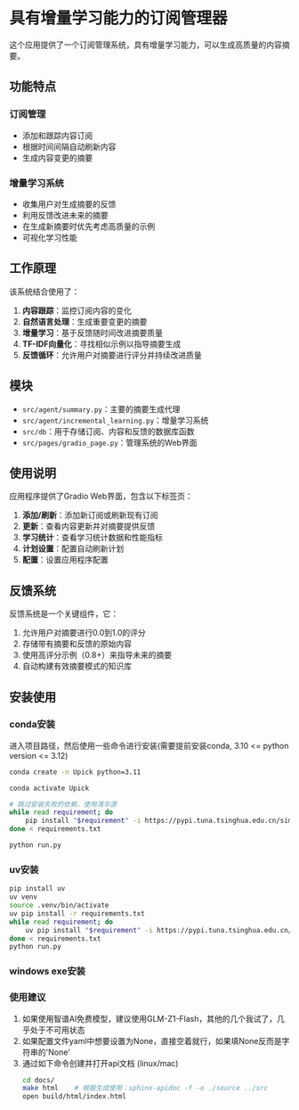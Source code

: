 # 具有增量学习能力的订阅管理器

这个应用提供了一个订阅管理系统，具有增量学习能力，可以生成高质量的内容摘要。

## 功能特点

### 订阅管理
- 添加和跟踪内容订阅
- 根据时间间隔自动刷新内容
- 生成内容变更的摘要

### 增量学习系统
- 收集用户对生成摘要的反馈
- 利用反馈改进未来的摘要
- 在生成新摘要时优先考虑高质量的示例
- 可视化学习性能

## 工作原理

该系统结合使用了：

1. **内容跟踪**：监控订阅内容的变化
2. **自然语言处理**：生成重要变更的摘要
3. **增量学习**：基于反馈随时间改进摘要质量
4. **TF-IDF向量化**：寻找相似示例以指导摘要生成
5. **反馈循环**：允许用户对摘要进行评分并持续改进质量

## 模块

- `src/agent/summary.py`：主要的摘要生成代理
- `src/agent/incremental_learning.py`：增量学习系统
- `src/db`：用于存储订阅、内容和反馈的数据库函数
- `src/pages/gradio_page.py`：管理系统的Web界面

## 使用说明

应用程序提供了Gradio Web界面，包含以下标签页：

1. **添加/刷新**：添加新订阅或刷新现有订阅
2. **更新**：查看内容更新并对摘要提供反馈
3. **学习统计**：查看学习统计数据和性能指标
4. **计划设置**：配置自动刷新计划
5. **配置**：设置应用程序配置

## 反馈系统

反馈系统是一个关键组件，它：

1. 允许用户对摘要进行0.0到1.0的评分
2. 存储带有摘要和反馈的原始内容
3. 使用高评分示例（0.8+）来指导未来的摘要
4. 自动构建有效摘要模式的知识库


<h2 id="install">安装使用</h2>

### conda安装

进入项目路径，然后使用一些命令进行安装(需要提前安装conda, 3.10 <= python version <= 3.12)
```bash
conda create -n Upick python=3.11

conda activate Upick

# 跳过安装失败的依赖，使用清华源
while read requirement; do
    pip install "$requirement" -i https://pypi.tuna.tsinghua.edu.cn/simple || echo "Failed to install $requirement, continuing..."
done < requirements.txt

python run.py
```

### uv安装

```sh
pip install uv 
uv venv
source .venv/bin/activate
uv pip install -r requirements.txt
while read requirement; do
    uv pip install "$requirement" -i https://pypi.tuna.tsinghua.edu.cn/simple || echo "Failed to install $requirement, continuing..."
done < requirements.txt
python run.py
```

### windows exe安装

### 使用建议

1. 如果使用智谱AI免费模型，建议使用GLM-Z1-Flash，其他的几个我试了，几乎处于不可用状态
2. 如果配置文件yaml中想要设置为None，直接空着就行，如果填None反而是字符串的'None'
3. 通过如下命令创建并打开api文档 (linux/mac)
    ```bash
    cd docs/ 
    make html    # 根据生成使用：sphinx-apidoc -f -o ./source ../src
    open build/html/index.html
    ```